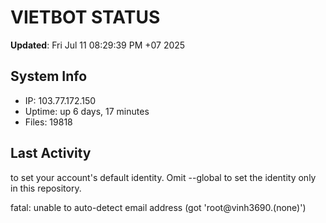 # VIETBOT STATUS
**Updated**: Fri Jul 11 08:29:39 PM +07 2025

## System Info
- IP: 103.77.172.150
- Uptime: up 6 days, 17 minutes
- Files: 19818

## Last Activity

to set your account's default identity.
Omit --global to set the identity only in this repository.

fatal: unable to auto-detect email address (got 'root@vinh3690.(none)')
